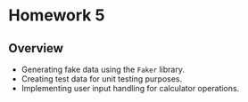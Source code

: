 # Homework 5

## Overview

- Generating fake data using the `Faker` library.
- Creating test data for unit testing purposes.
- Implementing user input handling for calculator operations.